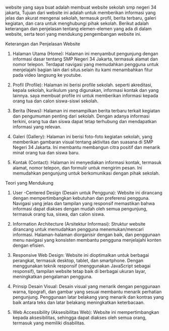 website yang saya buat adalah membuat website sekolah smp negeri 34 jakarta, Tujuan dari website ini adalah untuk memberikan informasi yang jelas dan akurat mengenai sekolah, termasuk profil, berita terbaru, galeri kegiatan, dan cara untuk menghubungi pihak sekolah. Berikut adalah keterangan dan penjelasan tentang elemen-elemen yang ada di dalam website, serta teori yang mendukung pengembangan website ini.

Keterangan dan Penjelasan Website

1. Halaman Utama (Home):
   Halaman ini menyambut pengunjung dengan informasi dasar tentang SMP Negeri 34 Jakarta, termasuk alamat dan nomor telepon. Terdapat navigasi yang memudahkan pengguna untuk menjelajahi bagian lain dari situs.selain itu kami menambahkan fitur pada video langsung ke youtube.

2. Profil (Profile):
   Halaman ini berisi profile sekolah. seperti akreditasi, kepala sekolah, kurikulum yang digunakan, informasi kontak dan yang lainnya. saya membuat profile ini untuk memberikan informasi kepada orang tua dan calon siswa-siswi sekolah.

3. Berita (News):
   Halaman ini menampilkan berita terbaru terkait kegiatan dan pengumuman penting dari sekolah. Dengan adanya informasi terkini, orang tua dan siswa dapat tetap terhubung dan mendapatkan informasi yang relevan.

4. Galeri (Gallery):
   Halaman ini berisi foto-foto kegiatan sekolah, yang memberikan gambaran visual tentang aktivitas dan suasana di SMP Negeri 34 Jakarta. Ini membantu membangun citra positif dan menarik minat orang tua dan siswa baru.

5. Kontak (Contact):
   Halaman ini menyediakan informasi kontak, termasuk alamat, nomor telepon, dan formulir untuk mengirim pesan. Ini memudahkan pengunjung untuk berkomunikasi dengan pihak sekolah.


Teori yang Mendukung
1.  User -Centered Design (Desain untuk Pengguna):
    Website ini dirancang dengan mempertimbangkan kebutuhan dan preferensi pengguna. Navigasi yang jelas dan tampilan yang responsif memastikan bahwa informasi dapat diakses dengan mudah oleh semua pengunjung, termasuk orang tua, siswa, dan calon siswa.

2. Information Architecture (Arsitektur Informasi):
   Struktur website dirancang untuk memudahkan pengguna menemukan/mencari informasi. Halaman-halaman diorganisir dengan baik, dan penggunaan menu navigasi yang konsisten membantu pengguna menjelajahi konten dengan efisien.

3.  Responsive Web Design:
    Website ini dioptimalkan untuk berbagai perangkat, termasuk desktop, tablet, dan smartphone. Dengan menggunakan teknik responsif (menggunakan JavaScript sebagai responsif), tampilan website tetap baik di berbagai ukuran layar, meningkatkan pengalaman pengguna.

4.   Prinsip Desain Visual:
     Desain visual yang menarik dengan penggunaan warna, tipografi, dan gambar yang sesuai membantu menarik perhatian pengunjung. Penggunaan latar belakang yang menarik dan kontras yang baik antara teks dan latar belakang meningkatkan keterbacaan.

5.    Web Accessibility (Aksesibilitas Web):
      Website ini mempertimbangkan kepada aksesibilitas, sehingga dapat diakses oleh semua orang, termasuk yang memiliki disabilitas.
